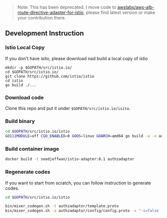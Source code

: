 > Note: This has been deprecated. I move code to [awslabs/aws-alb-route-directive-adapter-for-istio](https://github.com/awslabs/aws-alb-route-directive-adapter-for-istio), please find latest version or make your contribution there.

## Development Instruction

### Istio Local Copy
If you don't have isito, please download nad build a local copy of istio

```
mkdir -p $GOPATH/src/istio.io/
cd $GOPATH/src/istio.io/
git clone https://github.com/istio/istio
cd istio
go build ./...
```

### Download code

Clone this repo and put it under `$GOPATH/src/istio.io/isito`.

### Build binary

```bash
cd $GOPATH/src/istio.io/istio
GO111MODULE=off CGO_ENABLED=0 GOOS=linux GOARCH=amd64 go build -a -o authzadaptor/authzadaptor ./authzadaptor/main/main.go
```

### Build container image

```bash
docker build -t seedjeffwan/istio-adapter:0.1 authzadaptor
```

### Regenerate codes

If you want to start from scratch, you can follow instruction to generate codes.

```bash
cd $GOPATH/src/istio.io/istio

bin/mixer_codegen.sh -t authzadaptor/template.proto
bin/mixer_codegen.sh -a authzadaptor/config/config.proto -x "-s=false -n authzadaptor -t authzadaptor”
```
